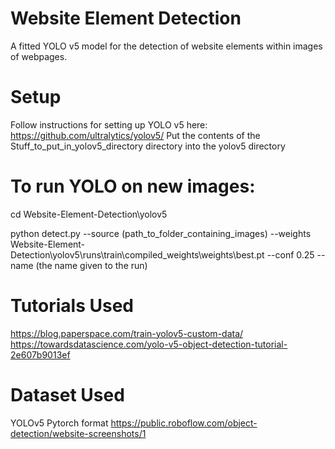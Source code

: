 # Website Element Detection
 A fitted YOLO v5 model for the detection of website elements within images of webpages.

# Setup
 Follow instructions for setting up YOLO v5 here: https://github.com/ultralytics/yolov5/
 Put the contents of the Stuff_to_put_in_yolov5_directory directory into the yolov5 directory

# To run YOLO on new images:
 cd Website-Element-Detection\yolov5

 python detect.py --source (path_to_folder_containing_images) --weights Website-Element-Detection\yolov5\runs\train\compiled_weights\weights\best.pt --conf 0.25 --name (the name given to the run)
 
# Tutorials Used
 https://blog.paperspace.com/train-yolov5-custom-data/
 https://towardsdatascience.com/yolo-v5-object-detection-tutorial-2e607b9013ef

# Dataset Used
 YOLOv5 Pytorch format
 https://public.roboflow.com/object-detection/website-screenshots/1